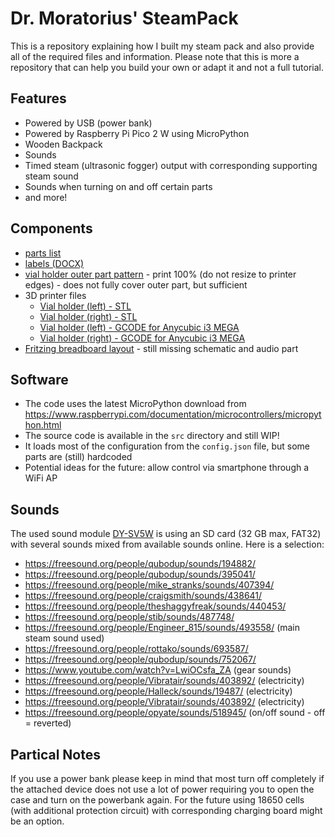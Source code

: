 # Dr. Moratorius' SteamPack

This is a repository explaining how I built my steam pack and also provide 
all of the required files and information.
Please note that this is more a repository that can help you build your own
or adapt it and not a full tutorial.

## Features
* Powered by USB (power bank)
* Powered by Raspberry Pi Pico 2 W using MicroPython
* Wooden Backpack
* Sounds
* Timed steam (ultrasonic fogger) output with corresponding supporting steam sound
* Sounds when turning on and off certain parts
* and more!

## Components
* [parts list](docs/PARTS.MD)
* [labels (DOCX)](docs/Schilder.docx)
* [vial holder outer part pattern](docs/Schnittmuster.pdf) - print 100% (do not resize to printer edges) - does not fully cover outer part, but sufficient
* 3D printer files
  * [Vial holder (left) - STL](3d/Moratorius_Steampack_Vial_Holder_R.stl) 
  * [Vial holder (right) - STL](3d/Moratorius_Steampack_Vial_Holder_R.stl)
  * [Vial holder (left) - GCODE for Anycubic i3 MEGA](3d/AIM/AIM_Moratorius_Steampack_Vial_Holder_L.gcode)
  * [Vial holder (right) - GCODE for Anycubic i3 MEGA](3d/AIM/AIM_Moratorius_Steampack_Vial_Holder_R.gcode)
* [Fritzing breadboard layout](fritzing/DrMoratorius-SteamPack-Breadboard.fzz) - still missing schematic and audio part 

## Software
* The code uses the latest MicroPython download from https://www.raspberrypi.com/documentation/microcontrollers/micropython.html
* The source code is available in the `src` directory and still WIP!
* It loads most of the configuration from the `config.json` file, but some parts are (still) hardcoded
* Potential ideas for the future: allow control via smartphone through a WiFi AP

## Sounds
The used sound module [DY-SV5W](https://shop.cpu.com.tw/upload/2022/09/VC0147_DY-SV5W-3.pdf) is using an
SD card (32 GB max, FAT32) with several sounds mixed from available sounds online. Here is a selection:
* https://freesound.org/people/qubodup/sounds/194882/
* https://freesound.org/people/qubodup/sounds/395041/
* https://freesound.org/people/mike_stranks/sounds/407394/
* https://freesound.org/people/craigsmith/sounds/438641/
* https://freesound.org/people/theshaggyfreak/sounds/440453/
* https://freesound.org/people/stib/sounds/487748/
* https://freesound.org/people/Engineer_815/sounds/493558/ (main steam sound used)
* https://freesound.org/people/rottako/sounds/693587/
* https://freesound.org/people/qubodup/sounds/752067/
* https://www.youtube.com/watch?v=LwiOCsfa_ZA (gear sounds)
* https://freesound.org/people/Vibratair/sounds/403892/ (electricity)
* https://freesound.org/people/Halleck/sounds/19487/ (electricity)
* https://freesound.org/people/Vibratair/sounds/403892/ (electricity)
* https://freesound.org/people/opyate/sounds/518945/ (on/off sound - off = reverted)

## Partical Notes
If you use a power bank please keep in mind that most turn off completely if the attached device
does not use a lot of power requiring you to open the case and turn on the powerbank again.
For the future using 18650 cells (with additional protection circuit) with corresponding
charging board might be an option.


